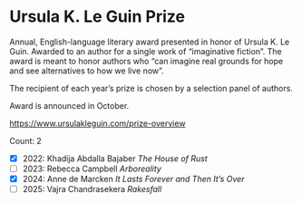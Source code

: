 # Ursula K. Le Guin Prize

Annual, English-language literary award presented in honor of Ursula K. Le
Guin. Awarded to an author for a single work of “imaginative fiction”. The
award is meant to honor authors who “can imagine real grounds for hope and see
alternatives to how we live now”.

The recipient of each year’s prize is chosen by a selection panel of authors.

Award is announced in October.

https://www.ursulakleguin.com/prize-overview

Count: 2

- [x] 2022: Khadija Abdalla Bajaber _The House of Rust_
- [ ] 2023: Rebecca Campbell _Arboreality_
- [x] 2024: Anne de Marcken _It Lasts Forever and Then It’s Over_
- [ ] 2025: Vajra Chandrasekera _Rakesfall_
